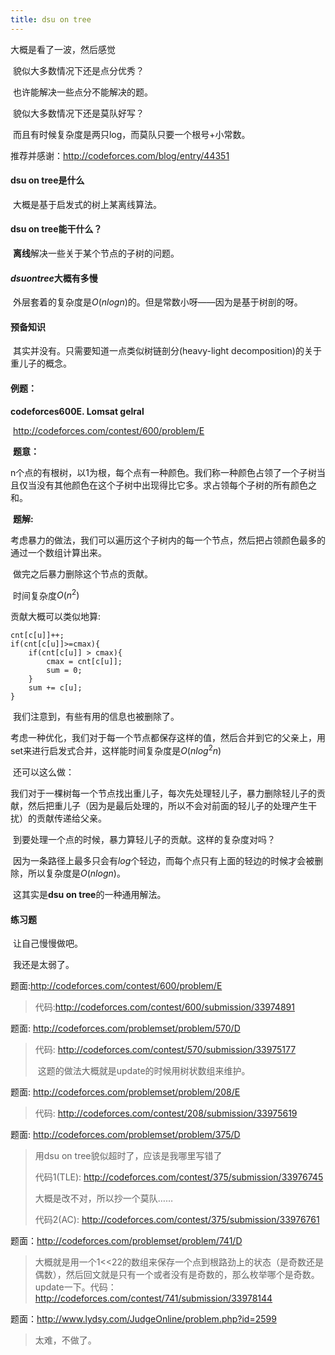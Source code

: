 ```yaml
---
title: dsu on tree
---
```


大概是看了一波，然后感觉

​	貌似大多数情况下还是点分优秀？

​		也许能解决一些点分不能解决的题。

​	貌似大多数情况下还是莫队好写？

​		而且有时候复杂度是两只log，而莫队只要一个根号+小常数。

<!--more-->

推荐并感谢：http://codeforces.com/blog/entry/44351

#### dsu on tree是什么

​	大概是基于启发式的树上某离线算法。

#### dsu on tree能干什么？

​	**离线**解决一些关于某个节点的子树的问题。

#### $dsu on tree$大概有多慢

​	外层套着的复杂度是$O(n log n)$的。但是常数小呀——因为是基于树剖的呀。

#### 预备知识

​	其实并没有。只需要知道一点类似树链剖分(heavy-light decomposition)的关于重儿子的概念。



#### 例题：

**codeforces600E. Lomsat gelral**


​	http://codeforces.com/contest/600/problem/E

​	**题意：**


​		n个点的有根树，以1为根，每个点有一种颜色。我们称一种颜色占领了一个子树当且仅当没有其他颜色在这个子树中出现得比它多。求占领每个子树的所有颜色之和。

​	**题解:**


​		考虑暴力的做法，我们可以遍历这个子树内的每一个节点，然后把占领颜色最多的通过一个数组计算出来。

​		做完之后暴力删除这个节点的贡献。

​		时间复杂度$O(n^2)$

贡献大概可以类似地算:

```
cnt[c[u]]++;
if(cnt[c[u]]>=cmax){
	if(cnt[c[u]] > cmax){
		cmax = cnt[c[u]];
		sum = 0;
	}
	sum += c[u];
}
```

​		我们注意到，有些有用的信息也被删除了。

​		考虑一种优化，我们对于每一个节点都保存这样的值，然后合并到它的父亲上，用set来进行启发式合并，这样能时间复杂度是$O(n log^2n)$

​	还可以这么做：

​		我们对于一棵树每一个节点找出重儿子，每次先处理轻儿子，暴力删除轻儿子的贡献，然后把重儿子（因为是最后处理的，所以不会对前面的轻儿子的处理产生干扰）的贡献传递给父亲。

​		到要处理一个点的时候，暴力算轻儿子的贡献。这样的复杂度对吗？

​		因为一条路径上最多只会有$log$个轻边，而每个点只有上面的轻边的时候才会被删除，所以复杂度是$O(n log n)$。

​	这其实是**dsu on tree**的一种通用解法。



#### 练习题

​	让自己慢慢做吧。

​	我还是太弱了。





题面:http://codeforces.com/contest/600/problem/E

> 代码:http://codeforces.com/contest/600/submission/33974891



题面: http://codeforces.com/problemset/problem/570/D

> 代码: http://codeforces.com/contest/570/submission/33975177
>
> ​	这题的做法大概就是update的时候用树状数组来维护。



题面: http://codeforces.com/problemset/problem/208/E

> 代码: http://codeforces.com/contest/208/submission/33975619



题面: http://codeforces.com/problemset/problem/375/D

> 用dsu on tree貌似超时了，应该是我哪里写错了
>
> 代码1(TLE): http://codeforces.com/contest/375/submission/33976745
>
> 大概是改不对，所以抄一个莫队……
>
> 代码2(AC): http://codeforces.com/contest/375/submission/33976761



题面：http://codeforces.com/problemset/problem/741/D

> 大概就是用一个1<<22的数组来保存一个点到根路劲上的状态（是奇数还是偶数），然后回文就是只有一个或者没有是奇数的，那么枚举哪个是奇数。update一下。代码：http://codeforces.com/contest/741/submission/33978144



题面：http://www.lydsy.com/JudgeOnline/problem.php?id=2599

> 太难，不做了。